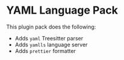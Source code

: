 # YAML Language Pack

This plugin pack does the following:

- Adds `yaml` Treesitter parser
- Adds `yamlls` language server
- Adds `prettier` formatter
